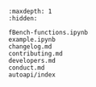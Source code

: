 <!-- ```{image} _static/logo.png
:width: 240px
:align: center
```

```{include} ../../README.md
:start-line: 4
``` -->

```{include} ../../README.md
```

```{toctree}
:maxdepth: 1
:hidden:

fBench-functions.ipynb
example.ipynb
changelog.md
contributing.md
developers.md
conduct.md
autoapi/index
```
